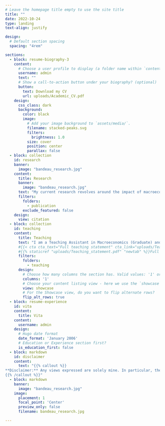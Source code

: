 ```yaml
---
# Leave the homepage title empty to use the site title
title: ""
date: 2022-10-24
type: landing
text-align: justify

design:
  # Default section spacing
  spacing: "4rem"

sections:
  - block: resume-biography-3
    content:
      # Choose a user profile to display (a folder name within `content/authors/`)
      username: admin
      text: ""
      # Show a call-to-action button under your biography? (optional)
      button:
        text: Download my CV
        url: uploads/Academic_CV.pdf
    design:
      css_class: dark
      background:
        color: black
        image:
          # Add your image background to `assets/media/`.
          filename: stacked-peaks.svg
          filters:
            brightness: 1.0
          size: cover
          position: center
          parallax: false
  - block: collection
    id: research
    banner:
      image: "bandeau_research.jpg"
    content:
      title: Research
      banner:
        image: "bandeau_research.jpg"
      text: "My current research revolves around the impact of macroeconomic shocks on asset prices and, conversely, how asset prices reflect expectations of macroeconomic variables, accounting for financial market microstructure frictions."
      filters:
        folders:
          - publication
        exclude_featured: false
    design:
      view: citation
  - block: collection
    id: teaching
    content:
      title: Teaching
      text: "I am a Teaching Assistant in Macroeconomics (Graduate) and Finance (Undergraduate) for the Department of Economics and the Saïd Business School at the University of Oxford. During my classes, I have had the opportunity to deeply engage with students and contribute to their academic and personal development. My commitment to teaching is centered around inclusivity, a dual approach combining mathematical rigor and intuitive understanding, and providing students with additional resources and career guidance. My teaching has been distinguished by a teaching award."
      #{{< cta cta_text="Full teaching statement" cta_link="uploads/Teaching_statement.pdf" cta_new_tab="true" >}}
      #{{% staticref "uploads/Teaching_statement.pdf" "newtab" %}}Full teaching statement{{% /staticref %}}
      filters:
        folders:
          - teaching
      design:
        # Choose how many columns the section has. Valid values: '1' or '2'.
        columns: '1'
        # Choose your content listing view - here we use the `showcase` view
        view: showcase
        # For the Showcase view, do you want to flip alternate rows?
        flip_alt_rows: true
  - block: resume-experience
    id: vita
    content:
      title: Vita
    content:
      username: admin
    design:
      # Hugo date format
      date_format: 'January 2006'
      # Education or Experience section first?
      is_education_first: false
  - block: markdown
    id: disclaimer
    content:
      text: "{{% callout %}}
**Disclaimer:** Any views expressed are solely mine. In particular, these views should therefore not be reported as representing the views of the Bank of England or members of the Monetary Policy Committee, Financial Policy Committee, or Prudential Regulation Committee.
{{% /callout %}}"
  - block: markdown
    banner:
      image: "bandeau_research.jpg"
    image:
      placement: 1
      focal_point: 'Center'
      preview_only: false
      filename: bandeau_research.jpg

---
```


